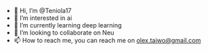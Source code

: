 - 👋 Hi, I’m @Teniola17
- 👀 I’m interested in ai
- 🌱 I’m currently learning deep learning
- 💞️ I’m looking to collaborate on Neu
- 📫 How to reach me, you can reach me on olex.taiwo@gmail.com

<!---
Teniola17/Teniola17 is a ✨ special ✨ repository because its `README.md` (this file) appears on your GitHub profile.
You can click the Preview link to take a look at your changes.
--->
